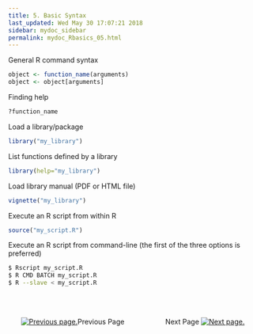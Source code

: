 ```yaml
---
title: 5. Basic Syntax
last_updated: Wed May 30 17:07:21 2018
sidebar: mydoc_sidebar
permalink: mydoc_Rbasics_05.html
---
```


General R command syntax


```r
object <- function_name(arguments) 
object <- object[arguments] 
```

Finding help


```r
?function_name
```

Load a library/package


```r
library("my_library") 
```

List functions defined by a library


```r
library(help="my_library")
```

Load library manual (PDF or HTML file)


```r
vignette("my_library") 
```

Execute an R script from within R


```r
source("my_script.R")
```

Execute an R script from command-line (the first of the three options is preferred)


```sh
$ Rscript my_script.R
$ R CMD BATCH my_script.R 
$ R --slave < my_script.R 
```

<br><br><center><a href="mydoc_Rbasics_04.html"><img src="images/left_arrow.png" alt="Previous page."></a>Previous Page &nbsp; &nbsp; &nbsp; &nbsp; &nbsp; &nbsp; &nbsp; &nbsp; &nbsp; &nbsp; Next Page
<a href="mydoc_Rbasics_06.html"><img src="images/right_arrow.png" alt="Next page."></a></center>
